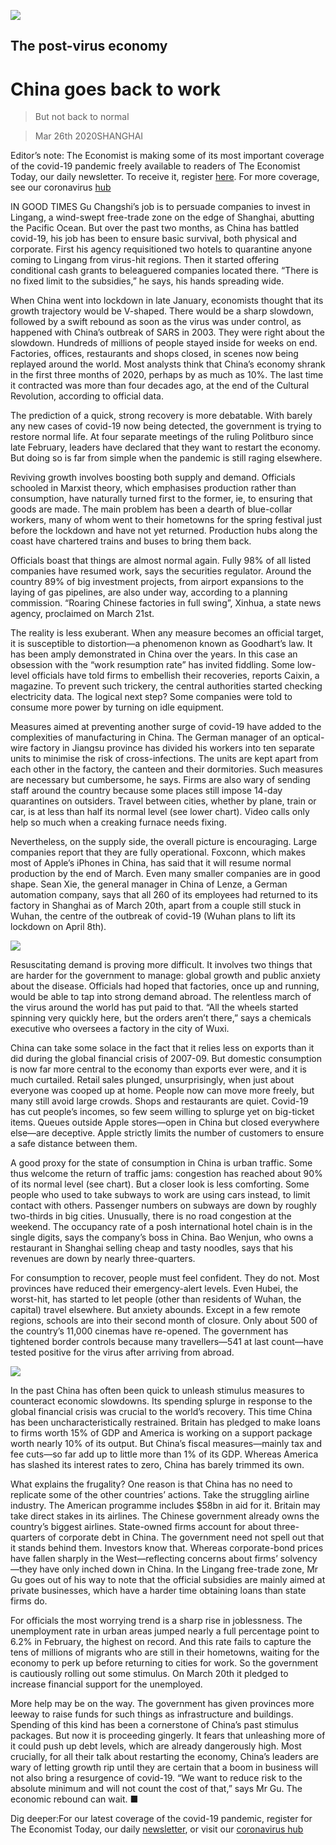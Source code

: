 ![](./images/20200328_CNP001_0.jpg)

## The post-virus economy

# China goes back to work

> But not back to normal

> Mar 26th 2020SHANGHAI

Editor’s note: The Economist is making some of its most important coverage of the covid-19 pandemic freely available to readers of The Economist Today, our daily newsletter. To receive it, register [here](https://www.economist.com//newslettersignup). For more coverage, see our coronavirus [hub](https://www.economist.com//coronavirus)

IN GOOD TIMES Gu Changshi’s job is to persuade companies to invest in Lingang, a wind-swept free-trade zone on the edge of Shanghai, abutting the Pacific Ocean. But over the past two months, as China has battled covid-19, his job has been to ensure basic survival, both physical and corporate. First his agency requisitioned two hotels to quarantine anyone coming to Lingang from virus-hit regions. Then it started offering conditional cash grants to beleaguered companies located there. “There is no fixed limit to the subsidies,” he says, his hands spreading wide.

When China went into lockdown in late January, economists thought that its growth trajectory would be V-shaped. There would be a sharp slowdown, followed by a swift rebound as soon as the virus was under control, as happened with China’s outbreak of SARS in 2003. They were right about the slowdown. Hundreds of millions of people stayed inside for weeks on end. Factories, offices, restaurants and shops closed, in scenes now being replayed around the world. Most analysts think that China’s economy shrank in the first three months of 2020, perhaps by as much as 10%. The last time it contracted was more than four decades ago, at the end of the Cultural Revolution, according to official data.

The prediction of a quick, strong recovery is more debatable. With barely any new cases of covid-19 now being detected, the government is trying to restore normal life. At four separate meetings of the ruling Politburo since late February, leaders have declared that they want to restart the economy. But doing so is far from simple when the pandemic is still raging elsewhere.

Reviving growth involves boosting both supply and demand. Officials schooled in Marxist theory, which emphasises production rather than consumption, have naturally turned first to the former, ie, to ensuring that goods are made. The main problem has been a dearth of blue-collar workers, many of whom went to their hometowns for the spring festival just before the lockdown and have not yet returned. Production hubs along the coast have chartered trains and buses to bring them back.

Officials boast that things are almost normal again. Fully 98% of all listed companies have resumed work, says the securities regulator. Around the country 89% of big investment projects, from airport expansions to the laying of gas pipelines, are also under way, according to a planning commission. “Roaring Chinese factories in full swing”, Xinhua, a state news agency, proclaimed on March 21st.

The reality is less exuberant. When any measure becomes an official target, it is susceptible to distortion—a phenomenon known as Goodhart’s law. It has been amply demonstrated in China over the years. In this case an obsession with the “work resumption rate” has invited fiddling. Some low-level officials have told firms to embellish their recoveries, reports Caixin, a magazine. To prevent such trickery, the central authorities started checking electricity data. The logical next step? Some companies were told to consume more power by turning on idle equipment.

Measures aimed at preventing another surge of covid-19 have added to the complexities of manufacturing in China. The German manager of an optical-wire factory in Jiangsu province has divided his workers into ten separate units to minimise the risk of cross-infections. The units are kept apart from each other in the factory, the canteen and their dormitories. Such measures are necessary but cumbersome, he says. Firms are also wary of sending staff around the country because some places still impose 14-day quarantines on outsiders. Travel between cities, whether by plane, train or car, is at less than half its normal level (see lower chart). Video calls only help so much when a creaking furnace needs fixing.

Nevertheless, on the supply side, the overall picture is encouraging. Large companies report that they are fully operational. Foxconn, which makes most of Apple’s iPhones in China, has said that it will resume normal production by the end of March. Even many smaller companies are in good shape. Sean Xie, the general manager in China of Lenze, a German automation company, says that all 260 of its employees had returned to its factory in Shanghai as of March 20th, apart from a couple still stuck in Wuhan, the centre of the outbreak of covid-19 (Wuhan plans to lift its lockdown on April 8th).

![](./images/20200328_CNC888.png)

Resuscitating demand is proving more difficult. It involves two things that are harder for the government to manage: global growth and public anxiety about the disease. Officials had hoped that factories, once up and running, would be able to tap into strong demand abroad. The relentless march of the virus around the world has put paid to that. “All the wheels started spinning very quickly here, but the orders aren’t there,” says a chemicals executive who oversees a factory in the city of Wuxi.

China can take some solace in the fact that it relies less on exports than it did during the global financial crisis of 2007-09. But domestic consumption is now far more central to the economy than exports ever were, and it is much curtailed. Retail sales plunged, unsurprisingly, when just about everyone was cooped up at home. People now can move more freely, but many still avoid large crowds. Shops and restaurants are quiet. Covid-19 has cut people’s incomes, so few seem willing to splurge yet on big-ticket items. Queues outside Apple stores—open in China but closed everywhere else—are deceptive. Apple strictly limits the number of customers to ensure a safe distance between them.

A good proxy for the state of consumption in China is urban traffic. Some thus welcome the return of traffic jams: congestion has reached about 90% of its normal level (see chart). But a closer look is less comforting. Some people who used to take subways to work are using cars instead, to limit contact with others. Passenger numbers on subways are down by roughly two-thirds in big cities. Unusually, there is no road congestion at the weekend. The occupancy rate of a posh international hotel chain is in the single digits, says the company’s boss in China. Bao Wenjun, who owns a restaurant in Shanghai selling cheap and tasty noodles, says that his revenues are down by nearly three-quarters.

For consumption to recover, people must feel confident. They do not. Most provinces have reduced their emergency-alert levels. Even Hubei, the worst-hit, has started to let people (other than residents of Wuhan, the capital) travel elsewhere. But anxiety abounds. Except in a few remote regions, schools are into their second month of closure. Only about 500 of the country’s 11,000 cinemas have re-opened. The government has tightened border controls because many travellers—541 at last count—have tested positive for the virus after arriving from abroad.

![](./images/20200328_CNP002_0.jpg)

In the past China has often been quick to unleash stimulus measures to counteract economic slowdowns. Its spending splurge in response to the global financial crisis was crucial to the world’s recovery. This time China has been uncharacteristically restrained. Britain has pledged to make loans to firms worth 15% of GDP and America is working on a support package worth nearly 10% of its output. But China’s fiscal measures—mainly tax and fee cuts—so far add up to little more than 1% of its GDP. Whereas America has slashed its interest rates to zero, China has barely trimmed its own.

What explains the frugality? One reason is that China has no need to replicate some of the other countries’ actions. Take the struggling airline industry. The American programme includes $58bn in aid for it. Britain may take direct stakes in its airlines. The Chinese government already owns the country’s biggest airlines. State-owned firms account for about three-quarters of corporate debt in China. The government need not spell out that it stands behind them. Investors know that. Whereas corporate-bond prices have fallen sharply in the West—reflecting concerns about firms’ solvency—they have only inched down in China. In the Lingang free-trade zone, Mr Gu goes out of his way to note that the official subsidies are mainly aimed at private businesses, which have a harder time obtaining loans than state firms do.

For officials the most worrying trend is a sharp rise in joblessness. The unemployment rate in urban areas jumped nearly a full percentage point to 6.2% in February, the highest on record. And this rate fails to capture the tens of millions of migrants who are still in their hometowns, waiting for the economy to perk up before returning to cities for work. So the government is cautiously rolling out some stimulus. On March 20th it pledged to increase financial support for the unemployed.

More help may be on the way. The government has given provinces more leeway to raise funds for such things as infrastructure and buildings. Spending of this kind has been a cornerstone of China’s past stimulus packages. But now it is proceeding gingerly. It fears that unleashing more of it could push up debt levels, which are already dangerously high. Most crucially, for all their talk about restarting the economy, China’s leaders are wary of letting growth rip until they are certain that a boom in business will not also bring a resurgence of covid-19. “We want to reduce risk to the absolute minimum and will not count the cost of that,” says Mr Gu. The economic rebound can wait. ■

Dig deeper:For our latest coverage of the covid-19 pandemic, register for The Economist Today, our daily [newsletter](https://www.economist.com//newslettersignup), or visit our [coronavirus hub](https://www.economist.com//coronavirus)